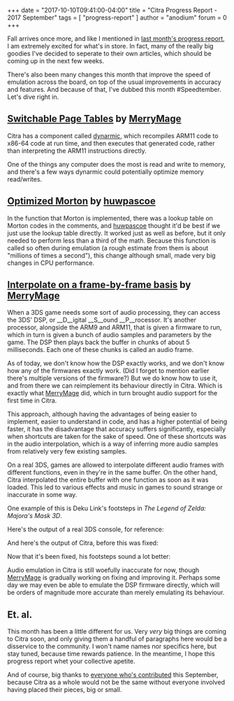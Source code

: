 +++
date = "2017-10-10T09:41:00-04:00"
title = "Citra Progress Report - 2017 September"
tags = [ "progress-report" ]
author = "anodium"
forum = 0
+++

Fall arrives once more, and like I mentioned in [last month's progress report](/entry/citra-progress-report-2017-august),
I am extremely excited for what's in store. In fact, many of the really big goodies
I've decided to seperate to their own articles, which should be coming up in the
next few weeks.

There's also been many changes this month that improve the speed of emulation across
the board, on top of the usual improvements in accuracy and features. And because
of that, I've dubbed this month #Speedtember. Let's dive right in.

## [Switchable Page Tables](https://github.com/citra-emu/citra/pull/2952) by [MerryMage](https://github.com/MerryMage)

Citra has a component called [dynarmic](https://github.com/MerryMage/dynarmic),
which recompiles ARM11 code to x86-64 code at run time, and then executes that
generated code, rather than interpreting the ARM11 instructions directly.

One of the things any computer does the most is read and write to memory, and
there's a few ways dynarmic could potentially optimize memory read/writes.

<!--
TODO: Ask for elaboration on why page-faulting should be handled with fallback.
TODO: Ask how Memory::Read32 works precisely.
TODO: Ask why single indirect addressing can't be used in every case. (Maybe RAM waste?)

TODO: Make diagrams for better elaborating, addressing modes can be hard to understand at first glance.
-->

## [Optimized Morton](https://github.com/citra-emu/citra/pull/2951) by [huwpascoe](https://github.com/huwpascoe)

<!--
TODO: Explain Morton
TODO: Figure out in-line images, both layout and markup.
NOTE: Maybe pic of Morton Koopa with caption "Wrong type of Morton"?
-->

In the function that Morton is implemented, there was a lookup table on Morton
codes in the comments, and [huwpascoe](https://github.com/huwpascoe) thought it'd
be best if we just use the lookup table directly. It worked just as well as before,
but it only needed to perform less than a third of the math. Because this function
is called so often during emulation (a rough estimate from them is about "millions
of times a second"), this change although small, made very big changes in CPU performance.

## [Interpolate on a frame-by-frame basis](https://github.com/citra-emu/citra/pull/2858) by [MerryMage](https://github.com/MerryMage)

When a 3DS game needs some sort of audio processing, they can access the 3DS' DSP,
or __D__igital __S__ound __P__rocessor. It's another processor, alongside the ARM9
and ARM11, that is given a firmware to run, which in turn is given a bunch of audio
samples and parameters by the game. The DSP then plays back the buffer in chunks
of about 5 milliseconds. Each one of these chunks is called an audio frame.

As of today, we don't know how the DSP exactly works, and we don't know how any
of the firmwares exactly work. (Did I forget to mention earlier there's multiple
versions of the firmware?) But we do know how to use it, and from there we can
reimplement its behaviour directly in Citra. Which is exactly what [MerryMage](https://github.com/MerryMage)
did, which in turn brought audio support for the first time in Citra.

This approach, although having the advantages of being easier to implement, easier
to understand in code, and has a higher potential of being faster, it has the
disadvantage that accuracy suffers significantly, especially when shortcuts are
taken for the sake of speed. One of these shortcuts was in the audio interpolation,
which is a way of inferring more audio samples from relatively very few existing
samples.

On a real 3DS, games are allowed to interpolate different audio frames with
different functions, even in they're in the same buffer. On the other hand, Citra
interpolated the entire buffer with one function as soon as it was loaded. This
led to various effects and music in games to sound strange or inaccurate in some way.

One example of this is Deku Link's footsteps in *The Legend of Zelda: Majora's Mask 3D*.

<!--
NOTE: This GitHub issue has a save file for reproducing Deku Link footstep sound:

Majora's Mask - Deku Scrub - Very Loud Walking Sound · Issue #2517 · citra-emu/citra
https://github.com/citra-emu/citra/issues/2517
-->

Here's the output of a real 3DS console, for reference:

<!-- TODO: Add hardware output of Deku Link footsteps. -->

And here's the output of Citra, before this was fixed:

<!-- TODO: Add pre-merge output of Deku Link footsteps. -->

Now that it's been fixed, his footsteps sound a lot better:

<!-- TODO: Add post-merge output of Deku Link footsteps. -->

Audio emulation in Citra is still woefully inaccurate for now, though
[MerryMage](https://github.com/MerryMage) is gradually working on fixing and
improving it. Perhaps some day we may even be able to emulate the DSP firmware
directly, which will be orders of magnitude more accurate than merely emulating
its behaviour.

## Et. al.

This month has been a little different for us. Very *very* big things are coming
to Citra soon, and only giving them a handful of paragraphs here would be a
disservice to the community. I won't name names nor specifics here, but stay tuned,
because time rewards patience. In the meantime, I hope this progress report whet
your collective apetite.

And of course, big thanks to [everyone who's contributed](https://github.com/citra-emu/citra/graphs/contributors?from=2017-08-31&to=2017-09-30&type=c)
this September, because Citra as a whole would not be the same without everyone
involved having placed their pieces, big or small.

<!--
FIXME: Write these PRs:

## [Kernel/Memory: Give each process its own page table and allow switching the current page table upon reschedule](https://github.com/citra-emu/citra/pull/2842) by [Subv](https://github.com/Subv)

## [PICA: implemented geometry shader](https://github.com/citra-emu/citra/pull/2865) by [wwylele](https://github.com/wwylele)
## [PICA: implement custom clip plane](https://github.com/citra-emu/citra/pull/2900) by [wwylele](https://github.com/wwylele)
## [APT: load different shared font depending on the region](https://github.com/citra-emu/citra/pull/2915) by [wwylele](https://github.com/wwylele)

## [GPU: Add draw for immediate and batch modes](https://github.com/citra-emu/citra/pull/2921) by [jroweboy](https://github.com/jroweboy)
## [Loader/NCCH: Add support for loading application updates](https://github.com/citra-emu/citra/pull/2927) by [shinyquagsire23](https://github.com/shinyquagsire23)


## [Audio: Use std::deque instead of std::vector for the audio buffer type (StereoBuffer16)](https://github.com/citra-emu/citra/pull/2958) by [Subv](https://github.com/Subv)

-->
